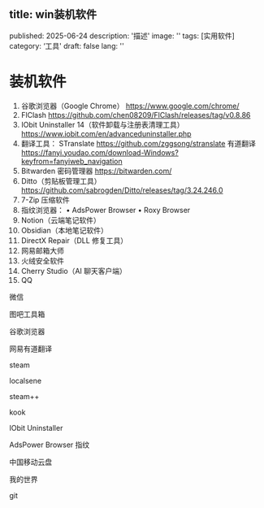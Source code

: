 ## title: win装机软件
published: 2025-06-24
description: '描述'
image: ''
tags: [实用软件]
category: ‘工具'
draft: false
lang: ''

# 装机软件

1. 谷歌浏览器（Google Chrome）
https://www.google.com/chrome/
2. FlClash
https://github.com/chen08209/FlClash/releases/tag/v0.8.86
3. IObit Uninstaller 14（软件卸载与注册表清理工具）
https://www.iobit.com/en/advanceduninstaller.php
4. 翻译工具：
STranslate https://github.com/zggsong/stranslate
有道翻译 https://fanyi.youdao.com/download-Windows?keyfrom=fanyiweb_navigation
5. Bitwarden 密码管理器
https://bitwarden.com/
6. Ditto（剪贴板管理工具）
https://github.com/sabrogden/Ditto/releases/tag/3.24.246.0
7. 7-Zip 压缩软件
8. 指纹浏览器：
• AdsPower Browser
• Roxy Browser
9. Notion（云端笔记软件）
10. Obsidian（本地笔记软件）
11. DirectX Repair（DLL 修复工具）
12. 网易邮箱大师
13. 火绒安全软件
14. Cherry Studio（AI 聊天客户端）
15. QQ

微信

图吧工具箱

谷歌浏览器

网易有道翻译

steam

localsene

steam++

kook

IObit Uninstaller

AdsPower Browser 指纹

中国移动云盘

我的世界

git
